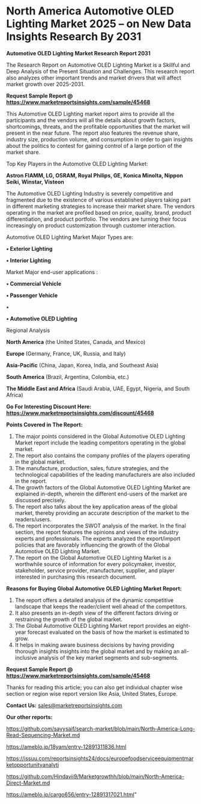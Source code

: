 # North America Automotive OLED Lighting Market 2025 – on New Data Insights Research By 2031

<strong>Automotive OLED Lighting Market Research Report 2031</strong>

The Research Report on Automotive OLED Lighting Market is a Skillful and Deep Analysis of the Present Situation and Challenges. This research report also analyzes other important trends and market drivers that will affect market growth over 2025-2031.

<strong>Request Sample Report @ <a href=https://www.marketreportsinsights.com/sample/45468>https://www.marketreportsinsights.com/sample/45468</a></strong>

This Automotive OLED Lighting market report aims to provide all the participants and the vendors will all the details about growth factors, shortcomings, threats, and the profitable opportunities that the market will present in the near future. The report also features the revenue share, industry size, production volume, and consumption in order to gain insights about the politics to contest for gaining control of a large portion of the market share.

Top Key Players in the Automotive OLED Lighting Market:

<strong>Astron FIAMM, LG, OSRAM, Royal Philips, GE, Konica Minolta, Nippon Seiki, Winstar, Visteon</strong>

The Automotive OLED Lighting Industry is severely competitive and fragmented due to the existence of various established players taking part in different marketing strategies to increase their market share. The vendors operating in the market are profiled based on price, quality, brand, product differentiation, and product portfolio. The vendors are turning their focus increasingly on product customization through customer interaction.

Automotive OLED Lighting Market Major Types are:

<strong>•  Exterior Lighting

•  Interior Lighting</strong>

Market Major end-user applications :

<strong>•  Commercial Vehicle

•  Passenger Vehicle

•  

•  Automotive OLED Lighting</strong>

Regional Analysis

</u><strong><b>North America</b></strong> (the United States, Canada, and Mexico)

<strong><b>Europe </b></strong>(Germany, France, UK, Russia, and Italy)

<strong><b>Asia-Pacific</b></strong> (China, Japan, Korea, India, and Southeast Asia)

<strong><b>South America</b></strong> (Brazil, Argentina, Colombia, etc.)

<strong><b>The Middle East and Africa</b></strong> (Saudi Arabia, UAE, Egypt, Nigeria, and South Africa)

<strong>Go For Interesting Discount Here: <a href=https://www.marketreportsinsights.com/discount/45468>https://www.marketreportsinsights.com/discount/45468</a></strong>

<strong>Points Covered in The Report:</strong>
<ol>
  <li>The major points considered in the Global Automotive OLED Lighting Market report include the leading competitors operating in the global market.</li>
  <li>The report also contains the company profiles of the players operating in the global market.</li>
  <li>The manufacture, production, sales, future strategies, and the technological capabilities of the leading manufacturers are also included in the report.</li>
  <li>The growth factors of the Global Automotive OLED Lighting Market are explained in-depth, wherein the different end-users of the market are discussed precisely.</li>
  <li>The report also talks about the key application areas of the global market, thereby providing an accurate description of the market to the readers/users.</li>
  <li>The report incorporates the SWOT analysis of the market. In the final section, the report features the opinions and views of the industry experts and professionals. The experts analyzed the export/import policies that are favorably influencing the growth of the Global Automotive OLED Lighting Market.</li>
  <li>The report on the Global Automotive OLED Lighting Market is a worthwhile source of information for every policymaker, investor, stakeholder, service provider, manufacturer, supplier, and player interested in purchasing this research document.</li>
</ol>
<strong>Reasons for Buying Global Automotive OLED Lighting Market Report:</strong>

<ol>
  <li>The report offers a detailed analysis of the dynamic competitive landscape that keeps the reader/client well ahead of the competitors.</li>
  <li>It also presents an in-depth view of the different factors driving or restraining the growth of the global market.</li>
  <li>The Global Automotive OLED Lighting Market report provides an eight-year forecast evaluated on the basis of how the market is estimated to grow.</li>
  <li>It helps in making aware business decisions by having providing thorough insights insights into the global market and by making an all-inclusive analysis of the key market segments and sub-segments.</li>
</ol>
<strong>Request Sample Report @ <a href=https://www.marketreportsinsights.com/sample/45468>https://www.marketreportsinsights.com/sample/45468</a></strong>


Thanks for reading this article; you can also get individual chapter wise section or region wise report version like Asia, United States, Europe.

<strong>Contact Us:</strong>
sales@marketreportsinsights.com

<strong>Our other reports:</strong>

<a href=https://github.com/sayysaif/search-market/blob/main/North-America-Long-Read-Sequencing-Market.md>https://github.com/sayysaif/search-market/blob/main/North-America-Long-Read-Sequencing-Market.md</a>

<a href=https://ameblo.jp/18yam/entry-12891311836.html>https://ameblo.jp/18yam/entry-12891311836.html</a>

<a href=https://issuu.com/reportsinsights24/docs/europefoodserviceequipmentmarketopportunityanalyti>https://issuu.com/reportsinsights24/docs/europefoodserviceequipmentmarketopportunityanalyti</a>

<a href=https://github.com/Hindavii9/Marketgrowthh/blob/main/North-America-Direct-Market.md>https://github.com/Hindavii9/Marketgrowthh/blob/main/North-America-Direct-Market.md</a>

<a href=https://ameblo.jp/cargo656/entry-12891317021.html>https://ameblo.jp/cargo656/entry-12891317021.html</a>"
